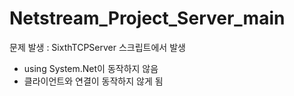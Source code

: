 # Netstream_Project_Server_main

문제 발생 : SixthTCPServer 스크립트에서 발생
 - using System.Net이 동작하지 않음 
 - 클라이언트와 연결이 동작하지 않게 됨
